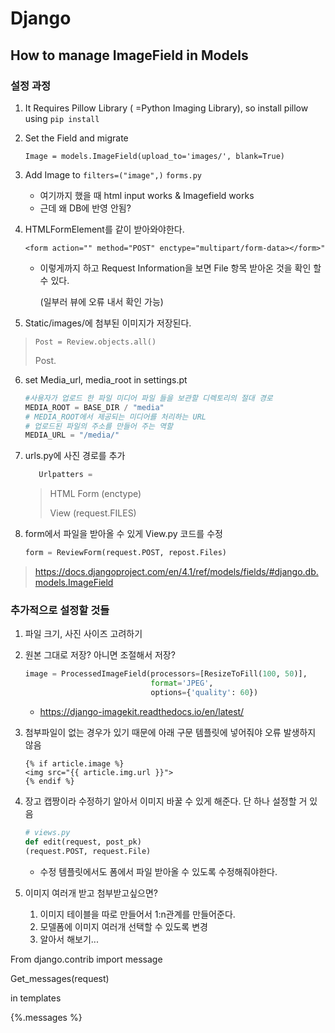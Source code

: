 # Django

## How to manage ImageField in Models

### 설정 과정 

1. It Requires Pillow Library ( =Python Imaging Library), so install pillow using `pip install`

2. Set the Field and migrate

   `Image = models.ImageField(upload_to='images/', blank=True)`


3. Add Image to `filters=("image",)` `forms.py`
   + 여기까지 했을 때 html input works & Imagefield works
   + 근데 왜 DB에 반영 안됨? 

4. HTMLFormElement를 같이 받아와야한다. 

   `<form action="" method="POST" enctype="multipart/form-data></form>"`

   + 이렇게까지 하고 Request Information을 보면 File 항목 받아온 것을 확인 할 수 있다. 

     (일부러 뷰에 오류 내서 확인 가능)

5. Static/images/에 첨부된 이미지가 저장된다. 

> `Post = Review.objects.all()`
>
> Post.

6. set Media_url, media_root in settings.pt

   ```python
   #사용자가 업로드 한 파일 미디어 파일 들을 보관할 디렉토리의 절대 경로
   MEDIA_ROOT = BASE_DIR / "media" 
   # MEDIA_ROOT에서 제공되는 미디어를 처리하는 URL
   # 업로드된 파일의 주소를 만들어 주는 역할
   MEDIA_URL = "/media/"
   ```

7. urls.py에 사진 경로를 추가
   ```python
      Urlpatters = 
   ```

      > HTML Form (enctype)
      >
      > View (request.FILES)

8. form에서 파일을 받아올 수 있게 View.py 코드를 수정

   ```python
   form = ReviewForm(request.POST, repost.Files)
   ```


> https://docs.djangoproject.com/en/4.1/ref/models/fields/#django.db.models.ImageField





### 추가적으로 설정할 것들 

1. 파일 크기, 사진 사이즈 고려하기

2. 원본 그대로 저장? 아니면 조절해서 저장? 

   ```python
   image = ProcessedImageField(processors=[ResizeToFill(100, 50)], 
                               format='JPEG', 
                               options={'quality': 60})
   ```

   + https://django-imagekit.readthedocs.io/en/latest/

3. 첨부파일이 없는 경우가 있기 때문에 아래 구문 템플릿에 넣어줘야 오류 발생하지 않음

   ```django
   {% if article.image %}
   <img src="{{ article.img.url }}">
   {% endif %}
   ```

4. 장고 캡짱이라 수정하기 알아서 이미지 바꿀 수 있게 해준다. 단 하나 설정할 거 있음 

   ```python
   # views.py 
   def edit(request, post_pk)
   (request.POST, request.File)
   ```

   + 수정 템플릿에서도 폼에서 파일 받아올 수 있도록 수정해줘야한다. 

5. 이미지 여러개 받고 첨부받고싶으면?
   1.  이미지 테이블을 따로 만들어서 1:n관계를 만들어준다. 
   2. 모델폼에 이미지 여러개 선택할 수 있도록 변경 
   3. 알아서 해보기... 



From django.contrib import message

Get_messages(request)

in templates

{%.messages %}